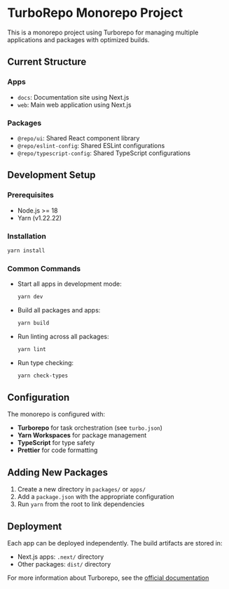 # TurboRepo Monorepo Project

This is a monorepo project using Turborepo for managing multiple applications and packages with optimized builds.

## Current Structure

### Apps
- `docs`: Documentation site using Next.js
- `web`: Main web application using Next.js

### Packages
- `@repo/ui`: Shared React component library
- `@repo/eslint-config`: Shared ESLint configurations
- `@repo/typescript-config`: Shared TypeScript configurations

## Development Setup

### Prerequisites
- Node.js >= 18
- Yarn (v1.22.22)

### Installation
```bash
yarn install
```

### Common Commands

- Start all apps in development mode:
  ```bash
  yarn dev
  ```

- Build all packages and apps:
  ```bash
  yarn build
  ```

- Run linting across all packages:
  ```bash
  yarn lint
  ```

- Run type checking:
  ```bash
  yarn check-types
  ```

## Configuration

The monorepo is configured with:

- **Turborepo** for task orchestration (see `turbo.json`)
- **Yarn Workspaces** for package management
- **TypeScript** for type safety
- **Prettier** for code formatting

## Adding New Packages

1. Create a new directory in `packages/` or `apps/`
2. Add a `package.json` with the appropriate configuration
3. Run `yarn` from the root to link dependencies

## Deployment

Each app can be deployed independently. The build artifacts are stored in:
- Next.js apps: `.next/` directory
- Other packages: `dist/` directory

For more information about Turborepo, see the [official documentation](https://turbo.build/repo)
